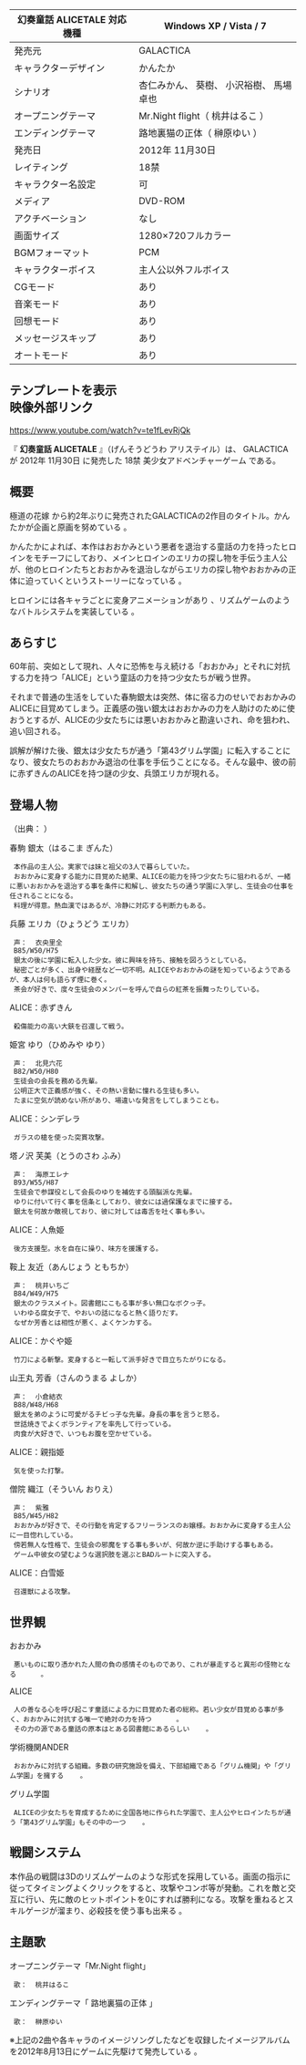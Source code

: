 幻奏童話 ALICETALE  対応機種  |  Windows  XP  /  Vista  /  7   
---|---  
発売元  |  GALACTICA   
キャラクターデザイン  |  かんたか   
シナリオ  |  杏仁みかん、 葵樹、 小沢裕樹、 馬場卓也   
オープニングテーマ  |  Mr.Night flight（  桃井はるこ  ）   
エンディングテーマ  |  路地裏猫の正体（  榊原ゆい  ）   
発売日  |  2012年  11月30日   
レイティング  |  18禁   
キャラクター名設定  |  可   
メディア  |  DVD-ROM   
アクチベーション  |  なし   
画面サイズ  |  1280×720フルカラー   
BGMフォーマット  |  PCM   
キャラクターボイス  |  主人公以外フルボイス   
CGモード  |  あり   
音楽モード  |  あり   
回想モード  |  あり   
メッセージスキップ  |  あり   
オートモード  |  あり   
テンプレートを表示  
映像外部リンク  
---  
https://www.youtube.com/watch?v=te1fLevRjQk  
  
『 **幻奏童話 ALICETALE** 』（げんそうどうわ アリステイル）は、  GALACTICA  が  2012年  11月30日  に発売した
18禁  美少女アドベンチャーゲーム  である。

##  概要  

極道の花嫁  から約2年ぶりに発売されたGALACTICAの2作目のタイトル。かんたかが企画と原画を努めている    。

かんたかによれば、本作はおおかみという悪者を退治する童話の力を持ったヒロインをモチーフにしており、メインヒロインのエリカの探し物を手伝う主人公が、他のヒロインたちとおおかみを退治しながらエリカの探し物やおおかみの正体に迫っていくというストーリーになっている
    。

ヒロインには各キャラごとに変身アニメーションがあり    、リズムゲームのようなバトルシステムを実装している      。

##  あらすじ  

60年前、突如として現れ、人々に恐怖を与え続ける「おおかみ」とそれに対抗する力を持つ「ALICE」という童話の力を持つ少女たちが戦う世界。

それまで普通の生活をしていた春駒銀太は突然、体に宿る力のせいでおおかみのALICEに目覚めてしまう。正義感の強い銀太はおおかみの力を人助けのために使おうとするが、ALICEの少女たちには悪いおおかみと勘違いされ、命を狙われ、追い回される。

誤解が解けた後、銀太は少女たちが通う「第43グリム学園」に転入することになり、彼女たちのおおかみ退治の仕事を手伝うことになる。そんな最中、彼の前に赤ずきんのALICEを持つ謎の少女、兵頭エリカが現れる。

##  登場人物  

（出典：                          ）

春駒 銀太（はるこま ぎんた）

     本作品の主人公。実家では妹と祖父の3人で暮らしていた。 
     おおかみに変身する能力に目覚めた結果、ALICEの能力を持つ少女たちに狙われるが、一緒に悪いおおかみを退治する事を条件に和解し、彼女たちの通う学園に入学し、生徒会の仕事を任されることになる。 
     料理が得意。熱血漢ではあるが、冷静に対応する判断力もある。 

兵藤 エリカ（ひょうどう エリカ）

     声：  衣央里全 
     B85/W50/H75 
     銀太の後に学園に転入した少女。彼に興味を持ち、接触を図ろうとしている。 
     秘密ごとが多く、出身や経歴など一切不明。ALICEやおおかみの謎を知っているようであるが、本人は何も語らず煙に巻く。 
     茶会が好きで、度々生徒会のメンバーを呼んで自らの紅茶を振舞ったりしている。 
ALICE：赤ずきん

     殺傷能力の高い大鋏を召還して戦う。 

姫宮 ゆり（ひめみや ゆり）

     声：  北見六花 
     B82/W50/H80 
     生徒会の会長を務める先輩。 
     公明正大で正義感が強く、その熱い言動に憧れる生徒も多い。 
     たまに空気が読めない所があり、場違いな発言をしてしまうことも。 
ALICE：シンデレラ

     ガラスの槍を使った突貫攻撃。 

塔ノ沢 芙美（とうのさわ ふみ）

     声：  海原エレナ 
     B93/W55/H87 
     生徒会で参謀役として会長のゆりを補佐する頭脳派な先輩。 
     ゆりに付いて行く事を信条としており、彼女には過保護なまでに接する。 
     銀太を何故か敵視しており、彼に対しては毒舌を吐く事も多い。 
ALICE：人魚姫

     後方支援型。水を自在に操り、味方を援護する。 

鞍上 友近（あんじょう ともちか）

     声：  桃井いちご 
     B84/W49/H75 
     銀太のクラスメイト。図書館にこもる事が多い無口なボクっ子。 
     いわゆる腐女子で、やおいの話になると熱く語りだす。 
     なぜか芳香とは相性が悪く、よくケンカする。 
ALICE：かぐや姫

     竹刀による斬撃。変身すると一転して派手好きで目立ちたがりになる。 

山王丸 芳香（さんのうまる よしか）

     声：  小倉結衣 
     B88/W48/H68 
     銀太を弟のように可愛がるチビっ子な先輩。身長の事を言うと怒る。 
     世話焼きでよくボランティアを率先して行っている。 
     肉食が大好きで、いつもお腹を空かせている。 
ALICE：親指姫

     気を使った打撃。 

僧院 織江（そういん おりえ）

     声：  紫雅 
     B85/W45/H82 
     おおかみが好きで、その行動を肯定するフリーランスのお嬢様。おおかみに変身する主人公に一目惚れしている。 
     傍若無人な性格で、生徒会の邪魔をする事も多いが、何故か逆に手助けする事もある。 
     ゲーム中彼女の望むような選択肢を選ぶとBADルートに突入する。 
ALICE：白雪姫

     召還獣による攻撃。 

##  世界観  

おおかみ

     悪いものに取り憑かれた人間の負の感情そのものであり、これが暴走すると異形の怪物となる      。 
ALICE

     人の善なる心を呼び起こす童話による力に目覚めた者の総称。若い少女が目覚める事が多く、おおかみに対抗する唯一で絶対の力を持つ      。 
     その力の源である童話の原本はとある図書館にあるらしい    。 
学術機関ANDER

     おおかみに対抗する組織。多数の研究施設を備え、下部組織である「グリム機関」や「グリム学園」を擁する    。 
グリム学園

     ALICEの少女たちを育成するために全国各地に作られた学園で、主人公やヒロインたちが通う「第43グリム学園」もその中の一つ    。 

##  戦闘システム  

本作品の戦闘は3Dのリズムゲームのような形式を採用している。画面の指示に従ってタイミングよくクリックをすると、攻撃やコンボ等が発動。これを敵と交互に行い、先に敵のヒットポイントを0にすれば勝利になる。攻撃を重ねるとスキルゲージが溜まり、必殺技を使う事も出来る
  。

##  主題歌  

オープニングテーマ「Mr.Night flight」

     歌：  桃井はるこ 
エンディングテーマ「  路地裏猫の正体  」

     歌：  榊原ゆい 

※上記の2曲や各キャラのイメージソングしたなどを収録したイメージアルバムを2012年8月13日にゲームに先駆けて発売している      。


